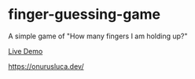 # finger-guessing-game
A simple game of "How many fingers I am holding up?"

[Live Demo](https://click-response-time-game.netlify.app/)

https://onurusluca.dev/
